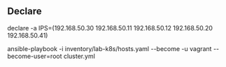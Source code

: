 ## Declare
declare -a IPS=(192.168.50.30 192.168.50.11 192.168.50.12 192.168.50.20 192.168.50.41)

ansible-playbook -i inventory/lab-k8s/hosts.yaml  --become -u vagrant --become-user=root cluster.yml
